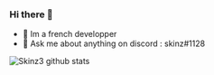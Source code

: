 ### Hi there 👋

- 🌱 Im a french developper
- 💬 Ask me about anything on discord : skinz#1128

![Skinz3 github stats](https://github-readme-stats.vercel.app/api?username=skinz3&bg_color=30,e96443,904e95&title_color=fff&text_color=fff&show_icons=true)



